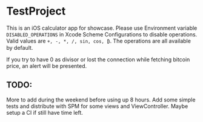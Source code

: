 # TestProject

This is an iOS calculator app for showcase. Please use Environment variable `DISABLED_OPERATIONS` in Xcode Scheme Configurations to disable operations. Valid values are `+, -, *, /, sin, cos, ₿`. The operations are all available by default.

If you try to have 0 as divisor or lost the connection while fetching bitcoin price, an alert will be presented.

## TODO:
More to add during the weekend before using up 8 hours. Add some simple tests and distribute with SPM for some views and ViewController. Maybe setup a CI if still have time left.
